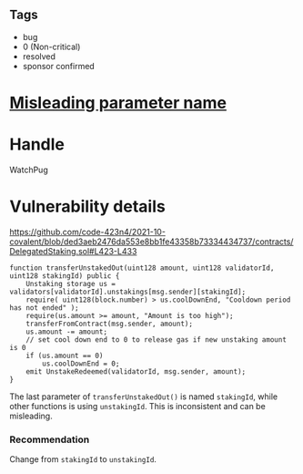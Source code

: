 ## Tags

- bug
- 0 (Non-critical)
- resolved
- sponsor confirmed

# [Misleading parameter name](https://github.com/code-423n4/2021-10-covalent-findings/issues/60) 

# Handle

WatchPug


# Vulnerability details

https://github.com/code-423n4/2021-10-covalent/blob/ded3aeb2476da553e8bb1fe43358b73334434737/contracts/DelegatedStaking.sol#L423-L433

```solidity
function transferUnstakedOut(uint128 amount, uint128 validatorId, uint128 stakingId) public {
    Unstaking storage us = validators[validatorId].unstakings[msg.sender][stakingId];
    require( uint128(block.number) > us.coolDownEnd, "Cooldown period has not ended" );
    require(us.amount >= amount, "Amount is too high");
    transferFromContract(msg.sender, amount);
    us.amount -= amount;
    // set cool down end to 0 to release gas if new unstaking amount is 0
    if (us.amount == 0)
        us.coolDownEnd = 0;
    emit UnstakeRedeemed(validatorId, msg.sender, amount);
}
```

The last parameter of `transferUnstakedOut()` is named `stakingId`, while other functions is using `unstakingId`. This is inconsistent and can be misleading.

### Recommendation

Change from `stakingId` to `unstakingId`.

